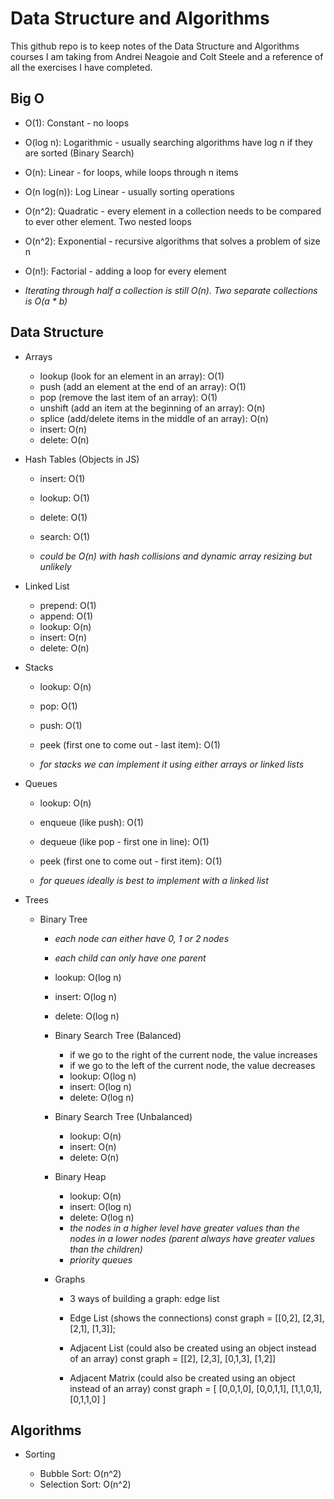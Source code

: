 # Data Structure and Algorithms

This github repo is to keep notes of the Data Structure and Algorithms courses I am taking from Andrei Neagoie and Colt Steele and a reference of all the exercises I have completed.

## Big O

- O(1): Constant - no loops
- O(log n): Logarithmic - usually searching algorithms have log n if they are sorted (Binary Search)
- O(n): Linear - for loops, while loops through n items
- O(n log(n)): Log Linear - usually sorting operations
- O(n^2): Quadratic - every element in a collection needs to be compared to ever other element. Two nested loops
- O(n^2): Exponential - recursive algorithms that solves a problem of size n
- O(n!): Factorial - adding a loop for every element

- _Iterating through half a collection is still O(n). Two separate collections is O(a \* b)_

## Data Structure

- Arrays

  - lookup (look for an element in an array): O(1)
  - push (add an element at the end of an array): O(1)
  - pop (remove the last item of an array): O(1)
  - unshift (add an item at the beginning of an array): O(n)
  - splice (add/delete items in the middle of an array): O(n)
  - insert: O(n)
  - delete: O(n)

- Hash Tables (Objects in JS)

  - insert: O(1)
  - lookup: O(1)
  - delete: O(1)
  - search: O(1)

  - _could be O(n) with hash collisions and dynamic array resizing but unlikely_

- Linked List

  - prepend: O(1)
  - append: O(1)
  - lookup: O(n)
  - insert: O(n)
  - delete: O(n)

- Stacks

  - lookup: O(n)
  - pop: O(1)
  - push: O(1)
  - peek (first one to come out - last item): O(1)

  - _for stacks we can implement it using either arrays or linked lists_

- Queues

  - lookup: O(n)
  - enqueue (like push): O(1)
  - dequeue (like pop - first one in line): O(1)
  - peek (first one to come out - first item): O(1)

  - _for queues ideally is best to implement with a linked list_

- Trees

  - Binary Tree

    - _each node can either have 0, 1 or 2 nodes_
    - _each child can only have one parent_
    - lookup: O(log n)
    - insert: O(log n)
    - delete: O(log n)

    - Binary Search Tree (Balanced)

      - if we go to the right of the current node, the value increases
      - if we go to the left of the current node, the value decreases
      - lookup: O(log n)
      - insert: O(log n)
      - delete: O(log n)

    - Binary Search Tree (Unbalanced)

      - lookup: O(n)
      - insert: O(n)
      - delete: O(n)

    - Binary Heap

      - lookup: O(n)
      - insert: O(log n)
      - delete: O(log n)
      - _the nodes in a higher level have greater values than the nodes in a lower nodes (parent always have greater values than the children)_
      - _priority queues_

    - Graphs

      - 3 ways of building a graph: edge list

      - Edge List (shows the connections)
        const graph = [[0,2], [2,3], [2,1], [1,3]];

      - Adjacent List (could also be created using an object instead of an array)
        const graph = [[2], [2,3], [0,1,3], [1,2]]

      - Adjacent Matrix (could also be created using an object instead of an array)
        const graph = [
        [0,0,1,0],
        [0,0,1,1],
        [1,1,0,1],
        [0,1,1,0]
        ]

## Algorithms

- Sorting

  - Bubble Sort: O(n^2)
  - Selection Sort: O(n^2)
